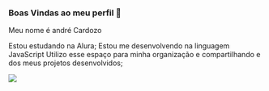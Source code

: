 ### Boas Vindas ao meu perfil 🖤

Meu nome é andré Cardozo

Estou estudando na Alura;
Estou me desenvolvendo na linguagem JavaScript
Utilizo esse espaço para minha organização e compartilhando e dos meus projetos desenvolvidos;

![](https://media.tenor.com/9RCIDZjkhBsAAAAM/hamster-meme.gif)
